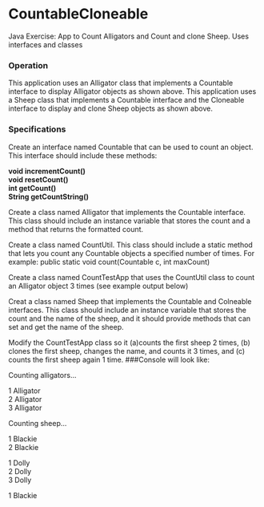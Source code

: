 # CountableCloneable
Java Exercise: App to Count Alligators and Count and clone Sheep. Uses interfaces and classes


### Operation
This application uses an Alligator class that implements a Countable interface to display Alligator objects as shown above.
This application uses a Sheep class that implements a Countable interface and the Cloneable interface to display and clone Sheep objects as shown above.

### Specifications
Create an interface named Countable that can be used to count an object. This interface should include these methods:

  **void incrementCount()**    
  **void resetCount()**    
  **int getCount()**    
  **String getCountString()**

Create a class named Alligator that implements the Countable interface. This class should include an instance variable that stores the count and a method that returns the formatted count.

Create a class named CountUtil.  This class should include a static method that lets you count any Countable objects a specified number of times. For example:
  public static void count(Countable c, int maxCount)

Create a class named CountTestApp that uses the CountUtil class to count an Alligator object 3 times (see example output below)

Creat a class named Sheep that implements the Countable and Colneable interfaces. This class should include an instance variable that stores the count and the name of the sheep, and it should provide methods that can set and get the name of the sheep.

Modify the CountTestApp class so it (a)counts the first sheep 2 times, (b) clones the first sheep, changes the name, and counts it 3 times, and (c) counts the first sheep again 1 time.
###Console will look like: 

Counting alligators...

1 Alligator     
2 Alligator     
3 Alligator     

Counting sheep...

1 Blackie    
2 Blackie    

1 Dolly    
2 Dolly    
3 Dolly     

1 Blackie
